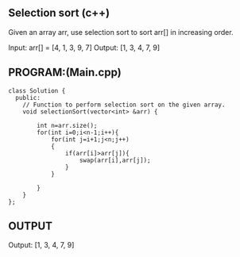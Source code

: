 ## Selection sort (c++)
Given an array arr, use selection sort to sort arr[] in increasing order.

Input: arr[] = [4, 1, 3, 9, 7]
Output: [1, 3, 4, 7, 9]

## PROGRAM:(Main.cpp)
```
class Solution {
  public:
    // Function to perform selection sort on the given array.
    void selectionSort(vector<int> &arr) {
        
        int n=arr.size();
        for(int i=0;i<n-1;i++){
            for(int j=i+1;j<n;j++)
            {
                if(arr[i]>arr[j]){
                    swap(arr[i],arr[j]);
                }
            }
            
        }
    }
};
```

## OUTPUT
Output: [1, 3, 4, 7, 9]

